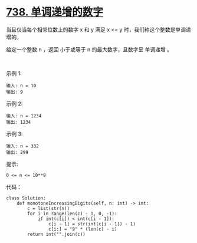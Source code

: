 # [738. 单调递增的数字](https://leetcode-cn.com/problems/monotone-increasing-digits/)

当且仅当每个相邻位数上的数字 x 和 y 满足 x <= y 时，我们称这个整数是单调递增的。

给定一个整数 n ，返回 小于或等于 n 的最大数字，且数字呈 单调递增 。

 

示例 1:
```
输入: n = 10
输出: 9
```
示例 2:
```
输入: n = 1234
输出: 1234
```
示例 3:
```
输入: n = 332
输出: 299
```

提示:
```
0 <= n <= 10**9
```

代码：
```python3
class Solution:
    def monotoneIncreasingDigits(self, n: int) -> int:
        c = list(str(n))
        for i in range(len(c) - 1, 0, -1):
            if int(c[i]) < int(c[i - 1]):
                c[i - 1] = str(int(c[i - 1]) - 1)
                c[i:] = "9" * (len(c) - i)
        return int("".join(c))
```